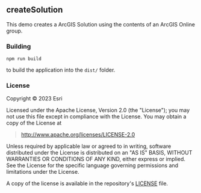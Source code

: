 ## createSolution

This demo creates a ArcGIS Solution using the contents of an ArcGIS Online group.

### Building

```
npm run build
```

to build the application into the `dist/` folder.

### License

Copyright &copy; 2023 Esri

Licensed under the Apache License, Version 2.0 (the "License"); you may not use this file except in compliance with the License. You may obtain a copy of the License at

> http://www.apache.org/licenses/LICENSE-2.0

Unless required by applicable law or agreed to in writing, software distributed under the License is distributed on an "AS IS" BASIS, WITHOUT WARRANTIES OR CONDITIONS OF ANY KIND, either express or implied. See the License for the specific language governing permissions and limitations under the License.

A copy of the license is available in the repository's [LICENSE](https://github.com/Esri/solution.js/blob/master/LICENSE) file.
